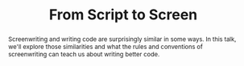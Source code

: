 ---
title: "From Script to Screen"
speaker: Injoong Yoon
event: CascadiaJS 2019
tags: ["writing"]
abstract: "Screenwriting and writing code are surprisingly similar in some ways. In this talk, we'll explore those similarities and what the rules and conventions of screenwriting can teach us about writing better code."
layout: talk
---